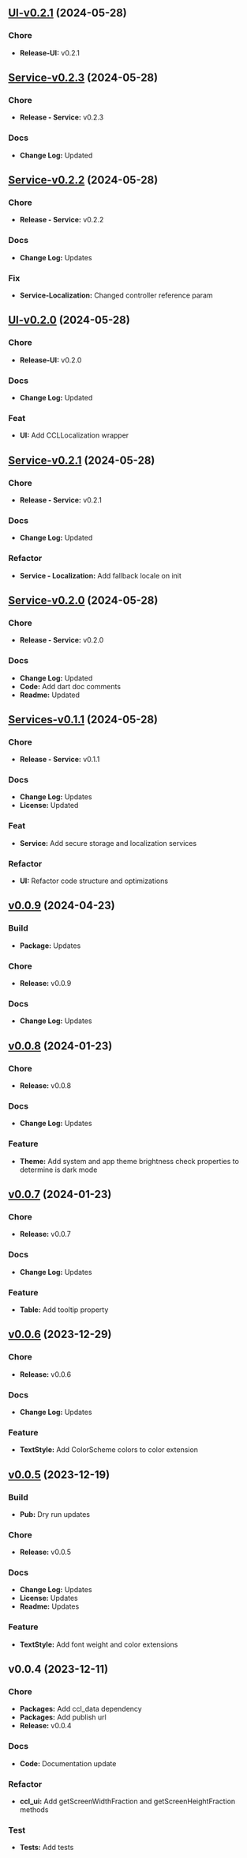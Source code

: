 
<a name="UI-v0.2.1"></a>
## [UI-v0.2.1](https://github.com/CeylonCodeLabs/ccl_packages/compare/Service-v0.2.3...UI-v0.2.1) (2024-05-28)

### Chore

* **Release-UI:** v0.2.1


<a name="Service-v0.2.3"></a>
## [Service-v0.2.3](https://github.com/CeylonCodeLabs/ccl_packages/compare/Service-v0.2.2...Service-v0.2.3) (2024-05-28)

### Chore

* **Release - Service:** v0.2.3

### Docs

* **Change Log:** Updated


<a name="Service-v0.2.2"></a>
## [Service-v0.2.2](https://github.com/CeylonCodeLabs/ccl_packages/compare/UI-v0.2.0...Service-v0.2.2) (2024-05-28)

### Chore

* **Release - Service:** v0.2.2

### Docs

* **Change Log:** Updates

### Fix

* **Service-Localization:** Changed controller reference param


<a name="UI-v0.2.0"></a>
## [UI-v0.2.0](https://github.com/CeylonCodeLabs/ccl_packages/compare/Service-v0.2.1...UI-v0.2.0) (2024-05-28)

### Chore

* **Release-UI:** v0.2.0

### Docs

* **Change Log:** Updated

### Feat

* **UI:** Add CCLLocalization wrapper


<a name="Service-v0.2.1"></a>
## [Service-v0.2.1](https://github.com/CeylonCodeLabs/ccl_packages/compare/Service-v0.2.0...Service-v0.2.1) (2024-05-28)

### Chore

* **Release - Service:** v0.2.1

### Docs

* **Change Log:** Updated

### Refactor

* **Service - Localization:** Add fallback locale on init


<a name="Service-v0.2.0"></a>
## [Service-v0.2.0](https://github.com/CeylonCodeLabs/ccl_packages/compare/Services-v0.1.1...Service-v0.2.0) (2024-05-28)

### Chore

* **Release - Service:** v0.2.0

### Docs

* **Change Log:** Updated
* **Code:** Add dart doc comments
* **Readme:** Updated


<a name="Services-v0.1.1"></a>
## [Services-v0.1.1](https://github.com/CeylonCodeLabs/ccl_packages/compare/v0.0.9...Services-v0.1.1) (2024-05-28)

### Chore

* **Release - Service:** v0.1.1

### Docs

* **Change Log:** Updates
* **License:** Updated

### Feat

* **Service:** Add secure storage and localization services

### Refactor

* **UI:** Refactor code structure and optimizations


<a name="v0.0.9"></a>
## [v0.0.9](https://github.com/CeylonCodeLabs/ccl_packages/compare/v0.0.8...v0.0.9) (2024-04-23)

### Build

* **Package:** Updates

### Chore

* **Release:** v0.0.9

### Docs

* **Change Log:** Updates


<a name="v0.0.8"></a>
## [v0.0.8](https://github.com/CeylonCodeLabs/ccl_packages/compare/v0.0.7...v0.0.8) (2024-01-23)

### Chore

* **Release:** v0.0.8

### Docs

* **Change Log:** Updates

### Feature

* **Theme:** Add system and app theme brightness check properties to determine is dark mode


<a name="v0.0.7"></a>
## [v0.0.7](https://github.com/CeylonCodeLabs/ccl_packages/compare/v0.0.6...v0.0.7) (2024-01-23)

### Chore

* **Release:** v0.0.7

### Docs

* **Change Log:** Updates

### Feature

* **Table:** Add tooltip property


<a name="v0.0.6"></a>
## [v0.0.6](https://github.com/CeylonCodeLabs/ccl_packages/compare/v0.0.5...v0.0.6) (2023-12-29)

### Chore

* **Release:** v0.0.6

### Docs

* **Change Log:** Updates

### Feature

* **TextStyle:** Add ColorScheme colors to color extension


<a name="v0.0.5"></a>
## [v0.0.5](https://github.com/CeylonCodeLabs/ccl_packages/compare/v0.0.4...v0.0.5) (2023-12-19)

### Build

* **Pub:** Dry run updates

### Chore

* **Release:** v0.0.5

### Docs

* **Change Log:** Updates
* **License:** Updates
* **Readme:** Updates

### Feature

* **TextStyle:** Add font weight and color extensions


<a name="v0.0.4"></a>
## v0.0.4 (2023-12-11)

### Chore

* **Packages:** Add ccl_data dependency
* **Packages:** Add publish url
* **Release:** v0.0.4

### Docs

* **Code:** Documentation update

### Refactor

* **ccl_ui:** Add getScreenWidthFraction and getScreenHeightFraction methods

### Test

* **Tests:** Add tests

